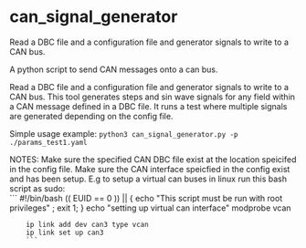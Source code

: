 # can_signal_generator
Read a DBC file and a configuration file and generator signals to write to a CAN bus.

A python script to send CAN messages onto a can bus.

Read a DBC file and a configuration file and generator signals to write to a CAN bus.
This tool generates steps and sin wave signals for any field within a CAN message defined in a DBC file.
It runs a test where multiple signals are generated depending on the config file.

Simple usage example:
    `python3 can_signal_generator.py -p ./params_test1.yaml`

NOTES:
    Make sure the specified CAN DBC file exist at the location speicifed in the config file.
    Make sure the CAN interface speicfied in the config exist and has been setup.
    E.g to setup a virtual can buses in linux run this bash script as sudo:  
        ```
        #!/bin/bash
        (( EUID == 0 )) || { echo "This script must be run with root privileges" ; exit 1; }
        echo "setting up virtual can interface"
        modprobe vcan

        ip link add dev can3 type vcan
        ip link set up can3
        ```
